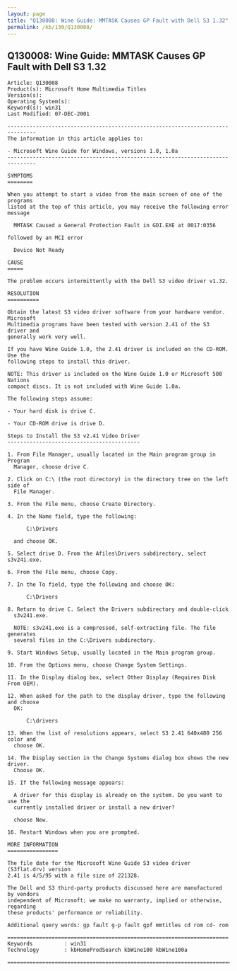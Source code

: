 ```yaml
---
layout: page
title: "Q130008: Wine Guide: MMTASK Causes GP Fault with Dell S3 1.32"
permalink: /kb/130/Q130008/
---
```


## Q130008: Wine Guide: MMTASK Causes GP Fault with Dell S3 1.32

	Article: Q130008
	Product(s): Microsoft Home Multimedia Titles
	Version(s): 
	Operating System(s): 
	Keyword(s): win31
	Last Modified: 07-DEC-2001
	
	-------------------------------------------------------------------------------
	The information in this article applies to:
	
	- Microsoft Wine Guide for Windows, versions 1.0, 1.0a 
	-------------------------------------------------------------------------------
	
	SYMPTOMS
	========
	
	When you attempt to start a video from the main screen of one of the programs
	listed at the top of this article, you may receive the following error message
	
	  MMTASK Caused a General Protection Fault in GDI.EXE at 0017:0356
	
	followed by an MCI error
	
	  Device Not Ready
	
	CAUSE
	=====
	
	The problem occurs intermittently with the Dell S3 video driver v1.32.
	
	RESOLUTION
	==========
	
	Obtain the latest S3 video driver software from your hardware vendor. Microsoft
	Multimedia programs have been tested with version 2.41 of the S3 driver and
	generally work very well.
	
	If you have Wine Guide 1.0, the 2.41 driver is included on the CD-ROM. Use the
	following steps to install this driver.
	
	NOTE: This driver is included on the Wine Guide 1.0 or Microsoft 500 Nations
	compact discs. It is not included with Wine Guide 1.0a.
	
	The following steps assume:
	
	- Your hard disk is drive C.
	
	- Your CD-ROM drive is drive D.
	
	Steps to Install the S3 v2.41 Video Driver
	------------------------------------------
	
	1. From File Manager, usually located in the Main program group in Program
	  Manager, choose drive C.
	
	2. Click on C:\ (the root directory) in the directory tree on the left side of
	  File Manager.
	
	3. From the File menu, choose Create Directory.
	
	4. In the Name field, type the following:
	
	      C:\Drivers
	
	  and choose OK.
	
	5. Select drive D. From the Afiles\Drivers subdirectory, select s3v241.exe.
	
	6. From the File menu, choose Copy.
	
	7. In the To field, type the following and choose OK:
	
	      C:\Drivers
	
	8. Return to drive C. Select the Drivers subdirectory and double-click
	  s3v241.exe.
	
	  NOTE: s3v241.exe is a compressed, self-extracting file. The file generates
	  several files in the C:\Drivers subdirectory.
	
	9. Start Windows Setup, usually located in the Main program group.
	
	10. From the Options menu, choose Change System Settings.
	
	11. In the Display dialog box, select Other Display (Requires Disk From OEM).
	
	12. When asked for the path to the display driver, type the following and choose
	  OK:
	
	      C:\drivers
	
	13. When the list of resolutions appears, select S3 2.41 640x480 256 color and
	  choose OK.
	
	14. The Display section in the Change Systems dialog box shows the new driver.
	  Choose OK.
	
	15. If the following message appears:
	
	  A driver for this display is already on the system. Do you want to use the
	  currently installed driver or install a new driver?
	
	  choose New.
	
	16. Restart Windows when you are prompted.
	
	MORE INFORMATION
	================
	
	The file date for the Microsoft Wine Guide S3 video driver (S3flat.drv) version
	2.41 is 4/5/95 with a file size of 221328.
	
	The Dell and S3 third-party products discussed here are manufactured by vendors
	independent of Microsoft; we make no warranty, implied or otherwise, regarding
	these products' performance or reliability.
	
	Additional query words: gp fault g-p fault gpf mmtitles cd rom cd- rom
	
	======================================================================
	Keywords          : win31 
	Technology        : kbHomeProdSearch kbWine100 kbWine100a
	
	=============================================================================
	
